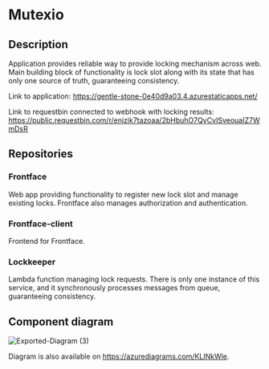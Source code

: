 # Mutexio

## Description

Application provides reliable way to provide locking mechanism across web. Main building block of functionality is lock slot along with its state that has only one source of truth, guaranteeing consistency. 

Link to application: https://gentle-stone-0e40d9a03.4.azurestaticapps.net/

Link to requestbin connected to webhook with locking results: https://public.requestbin.com/r/enjzik7tazoaa/2bHbuhO7QyCvISveouaIZ7WmDsR 

## Repositories

### Frontface

Web app providing functionality to register new lock slot and manage existing locks. Frontface also manages authorization and authentication.

### Frontface-client

Frontend for Frontface.

### Lockkeeper

Lambda function managing lock requests. There is only one instance of this service, and it synchronously processes messages from queue, guaranteeing consistency.

## Component diagram


![Exported-Diagram (3)](https://github.com/Mutexify/.github/assets/57150712/a0aec7bb-5f88-4db2-8683-6c4578dfa747)


Diagram is also available on https://azurediagrams.com/KLINkWle.
